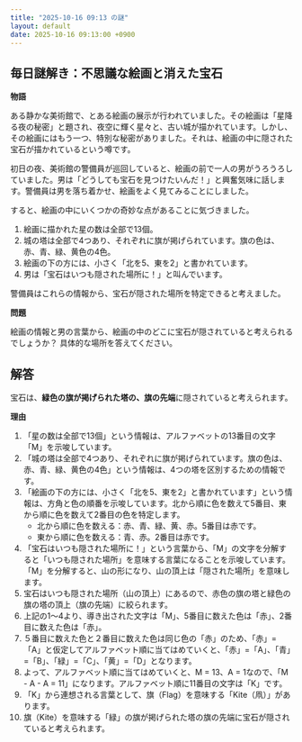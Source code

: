 ```yaml
---
title: "2025-10-16 09:13 の謎"
layout: default
date: 2025-10-16 09:13:00 +0900
---
```

## 毎日謎解き：不思議な絵画と消えた宝石

**物語**

ある静かな美術館で、とある絵画の展示が行われていました。その絵画は「星降る夜の秘密」と題され、夜空に輝く星々と、古い城が描かれています。しかし、その絵画にはもう一つ、特別な秘密がありました。それは、絵画の中に隠された宝石が描かれているという噂です。

初日の夜、美術館の警備員が巡回していると、絵画の前で一人の男がうろうろしていました。男は「どうしても宝石を見つけたいんだ！」と興奮気味に話します。警備員は男を落ち着かせ、絵画をよく見てみることにしました。

すると、絵画の中にいくつかの奇妙な点があることに気づきました。

1.  絵画に描かれた星の数は全部で13個。
2.  城の塔は全部で4つあり、それぞれに旗が掲げられています。旗の色は、赤、青、緑、黄色の4色。
3.  絵画の下の方には、小さく「北を5、東を2」と書かれています。
4.  男は「宝石はいつも隠された場所に！」と叫んでいます。

警備員はこれらの情報から、宝石が隠された場所を特定できると考えました。

**問題**

絵画の情報と男の言葉から、絵画の中のどこに宝石が隠されていると考えられるでしょうか？ 具体的な場所を答えてください。

## 解答

宝石は、**緑色の旗が掲げられた塔の、旗の先端**に隠されていると考えられます。

**理由**

1.  「星の数は全部で13個」という情報は、アルファベットの13番目の文字「M」を示唆しています。
2.  「城の塔は全部で4つあり、それぞれに旗が掲げられています。旗の色は、赤、青、緑、黄色の4色」という情報は、4つの塔を区別するための情報です。
3.  「絵画の下の方には、小さく「北を5、東を2」と書かれています」という情報は、方角と色の順番を示唆しています。北から順に色を数えて5番目、東から順に色を数えて2番目の色を特定します。
    *   北から順に色を数える：赤、青、緑、黄、赤。5番目は赤です。
    *   東から順に色を数える：青、赤。2番目は赤です。
4.  「宝石はいつも隠された場所に！」という言葉から、「M」の文字を分解すると「いつも隠された場所」を意味する言葉になることを示唆しています。「M」を分解すると、山の形になり、山の頂上は「隠された場所」を意味します。
5.  宝石はいつも隠された場所（山の頂上）にあるので、赤色の旗の塔と緑色の旗の塔の頂上（旗の先端）に絞られます。
6.  上記の1〜4より、導き出された文字は「M」、5番目に数えた色は「赤」、2番目に数えた色は「赤」。
7.  ５番目に数えた色と２番目に数えた色は同じ色の「赤」のため、「赤」=「A」と仮定してアルファベット順に当てはめていくと、「赤」=「A」、「青」=「B」、「緑」=「C」、「黄」=「D」となります。
8.  よって、アルファベット順に当てはめていくと、M = 13、A = 1なので、「M - A - A = 11」になります。アルファベット順に11番目の文字は「K」です。
9. 「K」から連想される言葉として、旗（Flag）を意味する「Kite（凧）」があります。
10. 旗（Kite）を意味する「緑」の旗が掲げられた塔の旗の先端に宝石が隠されていると考えられます。
